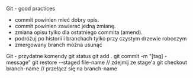 Git - good practices

* commit powinien mieć dobry opis.
* commit powinien zawierać jedną zmianę.
* zmiana opisu tylko dla ostatniego commita (amend).
* podróżuj po historii i branchach tylko przy czystym drzewie roboczym 
* zmergowany branch można usunąć 

Git - przydatne komendy
git status
git add .
git commit -m "[tag] - message"
git restore --staged file-name // zdejmij ze stage'a
git checkout branch-name // przełącz się na branch-name
